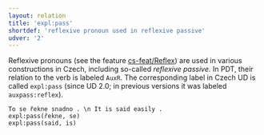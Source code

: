 ```yaml
---
layout: relation
title: 'expl:pass'
shortdef: 'reflexive pronoun used in reflexive passive'
udver: '2'
---
```


Reflexive pronouns (see the feature [cs-feat/Reflex]()) are used in various constructions in Czech,
including so-called _reflexive passive._
In PDT, their relation to the verb is labeled `AuxR`.
The corresponding label in Czech UD is called `expl:pass`
(since UD 2.0; in previous versions it was labeled `auxpass:reflex`).

~~~ sdparse
To se řekne snadno . \n It is said easily .
expl:pass(řekne, se)
expl:pass(said, is)
~~~
<!-- Interlanguage links updated Út zář 29 20:31:52 CEST 2020 -->
